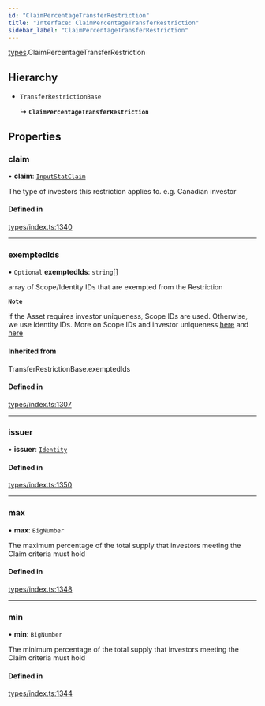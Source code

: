 ```yaml
---
id: "ClaimPercentageTransferRestriction"
title: "Interface: ClaimPercentageTransferRestriction"
sidebar_label: "ClaimPercentageTransferRestriction"
---
```


[types](../../../modules/Types/Types.md).ClaimPercentageTransferRestriction

## Hierarchy

- `TransferRestrictionBase`

  ↳ **`ClaimPercentageTransferRestriction`**

## Properties

### claim

• **claim**: [`InputStatClaim`](../../../modules/Types/Types.md#inputstatclaim)

The type of investors this restriction applies to. e.g. Canadian investor

#### Defined in

[types/index.ts:1340](https://github.com/PolymeshAssociation/polymesh-sdk/blob/95e180d28/src/types/index.ts#L1340)

___

### exemptedIds

• `Optional` **exemptedIds**: `string`[]

array of Scope/Identity IDs that are exempted from the Restriction

**`Note`**

if the Asset requires investor uniqueness, Scope IDs are used. Otherwise, we use Identity IDs. More on Scope IDs and investor uniqueness
  [here](https://developers.polymesh.network/introduction/identity#polymesh-unique-identity-system-puis) and
  [here](https://developers.polymesh.network/polymesh-docs/primitives/confidential-identity)

#### Inherited from

TransferRestrictionBase.exemptedIds

#### Defined in

[types/index.ts:1307](https://github.com/PolymeshAssociation/polymesh-sdk/blob/95e180d28/src/types/index.ts#L1307)

___

### issuer

• **issuer**: [`Identity`](../../../classes/API/Entities/Identity/Identity.md)

#### Defined in

[types/index.ts:1350](https://github.com/PolymeshAssociation/polymesh-sdk/blob/95e180d28/src/types/index.ts#L1350)

___

### max

• **max**: `BigNumber`

The maximum percentage of the total supply that investors meeting the Claim criteria must hold

#### Defined in

[types/index.ts:1348](https://github.com/PolymeshAssociation/polymesh-sdk/blob/95e180d28/src/types/index.ts#L1348)

___

### min

• **min**: `BigNumber`

The minimum percentage of the total supply that investors meeting the Claim criteria must hold

#### Defined in

[types/index.ts:1344](https://github.com/PolymeshAssociation/polymesh-sdk/blob/95e180d28/src/types/index.ts#L1344)
